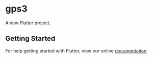 # gps3

A new Flutter project.

## Getting Started

For help getting started with Flutter, view our online
[documentation](https://flutter.io/).
